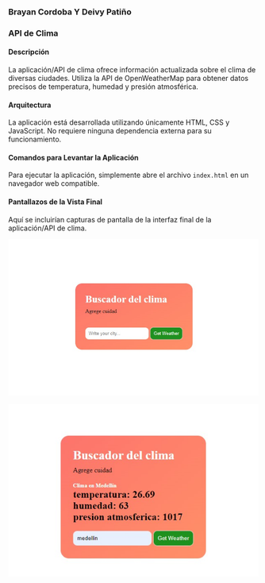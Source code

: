 ### Brayan Cordoba Y Deivy Patiño

### API de Clima

#### Descripción
La aplicación/API de clima ofrece información actualizada sobre el clima de diversas ciudades. Utiliza la API de OpenWeatherMap para obtener datos precisos de temperatura, humedad y presión atmosférica.

#### Arquitectura
La aplicación está desarrollada utilizando únicamente HTML, CSS y JavaScript. No requiere ninguna dependencia externa para su funcionamiento.

#### Comandos para Levantar la Aplicación
Para ejecutar la aplicación, simplemente abre el archivo `index.html` en un navegador web compatible.

#### Pantallazos de la Vista Final
Aquí se incluirían capturas de pantalla de la interfaz final de la aplicación/API de clima. 

![Alt text](image-2.png)

![Alt text](image-3.png)

